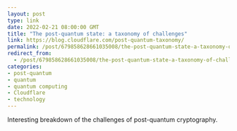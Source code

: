 ```yaml
---
layout: post
type: link
date: 2022-02-21 08:00:00 GMT
title: "The post-quantum state: a taxonomy of challenges"
link: https://blog.cloudflare.com/post-quantum-taxonomy/
permalink: /post/679858628661035008/the-post-quantum-state-a-taxonomy-of-challenges
redirect_from: 
  - /post/679858628661035008/the-post-quantum-state-a-taxonomy-of-challenges
categories:
- post-quantum
- quantum
- quantum computing
- Cloudflare
- technology
---
```

<p>Interesting breakdown of the challenges of post-quantum cryptography.</p>